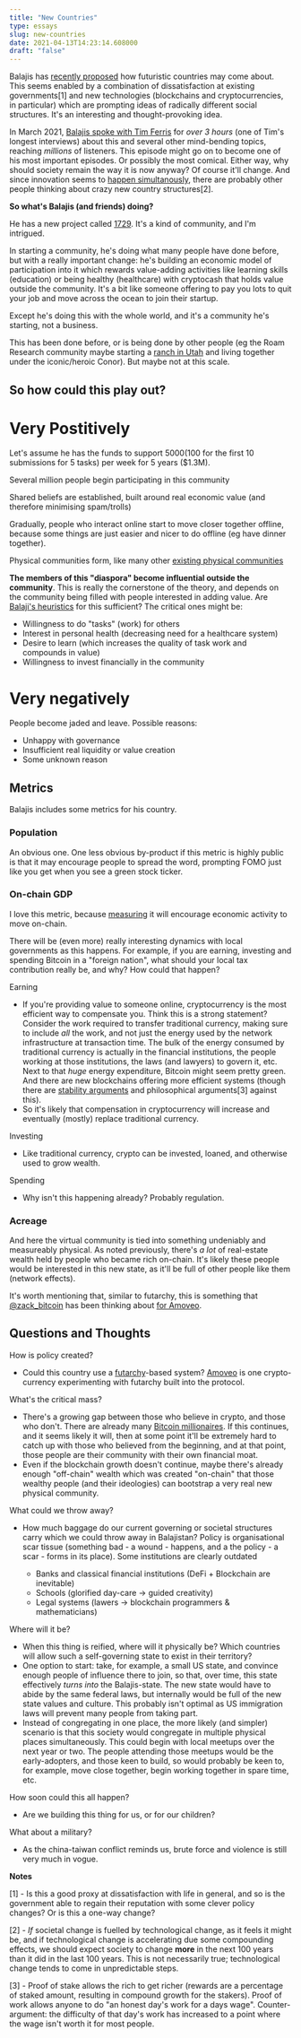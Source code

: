 ```yaml
---
title: "New Countries"
type: essays
slug: new-countries
date: 2021-04-13T14:23:14.608000
draft: "false"
---
```




Balajis has [recently proposed](https://1729.com/how-to-start-a-new-country/#task) how futuristic countries may come about. This seems enabled by a combination of dissatisfaction at existing governments[1] and new technologies (blockchains and cryptocurrencies, in particular) which are prompting ideas of radically different social structures. It's an interesting and thought-provoking idea.

In March 2021, [Balajis spoke with Tim Ferris](https://tim.blog/2021/03/24/balaji-srinivasan/) for _over 3 hours_ (one of Tim's longest interviews) about this and several other mind-bending topics, reaching _millions_ of listeners. This episode might go on to become one of his most important episodes. Or possibly the most comical. Either way, why should society remain the way it is now anyway? Of course it'll change. And since innovation seems to [happen simultanously](https://en.wikipedia.org/wiki/Multiple_discovery), there are probably other people thinking about crazy new country structures[2].

**So what's Balajis (and friends) doing?**

He has a new project called [1729](1729.com/). It's a kind of community, and I'm intrigued.

In starting a community, he's doing what many people have done before, but with a really important change: he's building an economic model of participation into it which rewards value-adding activities like learning skills (education) or being healthy (healthcare) with cryptocash that holds value outside the community. It's a bit like someone offering to pay you lots to quit your job and move across the ocean to join their startup.

Except he's doing this with the whole world, and it's a community he's starting, not a business.

This has been done before, or is being done by other people (eg the Roam Research community maybe starting a [ranch in Utah](https://twitter.com/webdevMason/status/1343661853180743680) and living together under the iconic/heroic Conor). But maybe not at this scale.

## So how could this play out?

# Very Postitively

Let's assume he has the funds to support $5000 ($100 for the first 10 submissions for 5 tasks) per week for 5 years ($1.3M).

Several million people begin participating in this community

Shared beliefs are established, built around real economic value (and therefore minimising spam/trolls)

Gradually, people who interact online start to move closer together offline, because some things are just easier and nicer to do offline (eg have dinner together).

Physical communities form, like many other [existing physical communities](https://en.wikipedia.org/wiki/List_of_Jewish_communities_in_the_United_Kingdom)

**The members of this "diaspora" become influential outside the community**. This is really the cornerstone of the theory, and depends on the community being filled with people interested in adding value. Are [Balaji's heuristics](https://1729.com/a-newsletter-that-pays-you/#detail) for this sufficient? The critical ones might be:

* Willingness to do "tasks" (work) for others
* Interest in personal health (decreasing need for a healthcare system)
* Desire to learn (which increases the quality of task work and compounds in value)
* Willingness to invest financially in the community

# Very negatively

People become jaded and leave. Possible reasons:

* Unhappy with governance
* Insufficient real liquidity or value creation
* Some unknown reason

## Metrics

Balajis includes some metrics for his country.

### Population

An obvious one. One less obvious by-product if this metric is highly public is that it may encourage people to spread the word, prompting FOMO just like you get when you see a green stock ticker.

### On-chain GDP

I love this metric, because [measuring](https://www.whatmatters.com/the-book/) it will encourage economic activity to move on-chain.

There will be (even more) really interesting dynamics with local governments as this happens. For example, if you are earning, investing and spending Bitcoin in a "foreign nation", what should your local tax contribution really be, and why? How could that happen?

Earning

* If you're providing value to someone online, cryptocurrency is the most efficient way to compensate you. Think this is a strong statement? Consider the work required to transfer traditional currency, making sure to include _all_ the work, and not just the energy used by the network infrastructure at transaction time. The bulk of the energy consumed by traditional currency is actually in the financial institutions, the people working at those institutions, the laws (and lawyers) to govern it, etc. Next to that _huge_ energy expenditure, Bitcoin might seem pretty green. And there are new blockchains offering more efficient systems (though there are [stability arguments](https://github.com/zack-bitcoin/amoveo-docs/blob/master//other_blockchains/proof_of_stake.md) and philosophical arguments[3] against this).
* So it's likely that compensation in cryptocurrency will increase and eventually (mostly) replace traditional currency.

Investing

* Like traditional currency, crypto can be invested, loaned, and otherwise used to grow wealth.

Spending

* Why isn't this happening already? Probably regulation.

### Acreage

And here the virtual community is tied into something undeniably and measureably physical. As noted previously, there's _a lot_ of real-estate wealth held by people who became rich on-chain. It's likely these people would be interested in this new state, as it'll be full of other people like them (network effects).

It's worth mentioning that, similar to futarchy, this is something that [@zack_bitcoin](https://twitter.com/zack_bitcoin) has been thinking about [for Amoveo](https://twitter.com/zack_bitcoin/status/1379753364985155587).

## Questions and Thoughts

How is policy created?

* Could this country use a [futarchy](https://en.wikipedia.org/wiki/Futarchy)-based system? [Amoveo](https://amoveo.io/) is one crypto-currency experimenting with futarchy built into the protocol.

What's the critical mass?

* There's a growing gap between those who believe in crypto, and those who don't. There are already many [Bitcoin millionaires](https://balajis.com/the-billionaire-flippening/). If this continues, and it seems likely it will, then at some point it'll be extremely hard to catch up with those who believed from the beginning, and at that point, those people are their community with their own financial moat.
* Even if the blockchain growth doesn't continue, maybe there's already enough "off-chain" wealth which was created "on-chain" that those wealthy people (and their ideologies) can bootstrap a very real new physical community.

What could we throw away?

* How much baggage do our current governing or societal structures carry which we could throw away in Balajistan? Policy is organisational scar tissue (something bad - a wound - happens, and a the policy - a scar - forms in its place). Some institutions are clearly outdated

  - Banks and classical financial institutions (DeFi + Blockchain are inevitable)
  - Schools (glorified day-care -> guided creativity)
  - Legal systems (lawers -> blockchain programmers & mathematicians)

Where will it be?

* When this thing is reified, where will it physically be? Which countries will allow such a self-governing state to exist in their territory?
* One option to start: take, for example, a small US state, and convince enough people of influence there to join, so that, over time, this state effectively _turns into_ the Balajis-state. The new state would have to abide by the same federal laws, but internally would be full of the new state values and culture. This probably isn't optimal as US immigration laws will prevent many people from taking part.
* Instead of congregating in one place, the more likely (and simpler) scenario is that this society would congregate in multiple physical places simultaneously. This could begin with local meetups over the next year or two. The people attending those meetups would be the early-adopters, and those keen to build, so would probably be keen to, for example, move close together, begin working together in spare time, etc.

How soon could this all happen?

* Are we building this thing for us, or for our children?

What about a military?

* As the china-taiwan conflict reminds us, brute force and violence is still very much in vogue.

**Notes**

[1] - Is this a good proxy at dissatisfaction with life in general, and so is the government able to regain their reputation with some clever policy changes? Or is this a one-way change?

[2] - _If_ societal change is fuelled by technological change, as it feels it might be, and if technological change is accelerating due some compounding effects, we should expect society to change **more** in the next 100 years than it did in the last 100 years. This is not necessarily true; technological change tends to come in unpredictable steps.

[3] - Proof of stake allows the rich to get richer (rewards are a percentage of staked amount, resulting in compound growth for the stakers). Proof of work allows anyone to do "an honest day's work for a days wage". Counter-argument: the difficulty of that day's work has increased to a point where the wage isn't worth it for most people.

